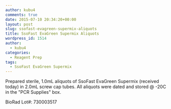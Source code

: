 ```yaml
---
author: kubu4
comments: true
date: 2015-07-10 20:34:20+00:00
layout: post
slug: ssofast-evagreen-supermix-aliquots
title: SsoFast EvaGreen Supermix Aliquots
wordpress_id: 1514
author:
  - kubu4
categories:
  - Reagent Prep
tags:
  - SsoFast EvaGreen Supermix
---
```


Prepared sterile, 1.0mL aliquots of SsoFast EvaGreen Supermix (received today) in 2.0mL screw cap tubes. All aliquots were dated and stored @ -20C in the "PCR Supplies" box.

BioRad Lot#: 730003517
